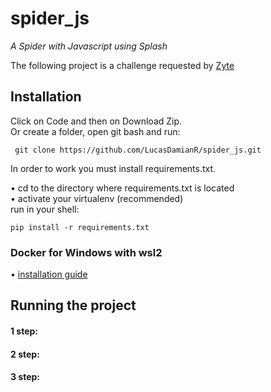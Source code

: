 <h1> spider_js</h1>
<i> A Spider with Javascript using Splash</i>


The following project is a challenge requested by [Zyte](https://www.zyte.com/)

<h2>Installation</h2>

Click on Code and then on Download Zip.</br>
Or create a folder, open git bash and run:
<pre><code> git clone https://github.com/LucasDamianR/spider_js.git </code></pre>

In order to work you must install requirements.txt. 

• cd to the directory where requirements.txt is located</br>
• activate your virtualenv (recommended)</br>
run in your shell:
<pre><code>pip install -r requirements.txt</code></pre>

<h3> Docker for Windows with wsl2</h3>

• [installation guide](https://docs.docker.com/desktop/windows/wsl/)

<h2>Running the project</h2>

<h4>1 step:</h4>


<h4>2 step:</h4>

<h4>3 step:</h4>
